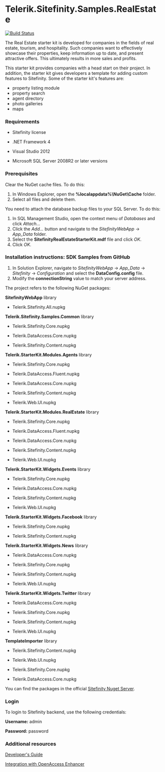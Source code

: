 Telerik.Sitefinity.Samples.RealEstate
=====================================

[![Build Status](http://sdk-jenkins-ci.cloudapp.net/buildStatus/icon?job=Telerik.Sitefinity.Samples.RealEstate.CI)](http://sdk-jenkins-ci.cloudapp.net/job/Telerik.Sitefinity.Samples.RealEstate.CI/)

The Real Estate starter kit is developed for companies in the fields of real estate, tourism, and hospitality. Such companies want to effectively showcase their properties, keep information up to date, and present attractive offers. This ultimately results in more sales and profits. 

This starter kit provides companies with a head start on their project. In addition, the starter kit gives developers a template for adding custom features to Sitefinity. Some of the starter kit's features are:

* property listing module
* property search
* agent directory
* photo galleries
* maps


### Requirements

* Sitefinity license

* .NET Framework 4

* Visual Studio 2012

* Microsoft SQL Server 2008R2 or later versions


### Prerequisites

Clear the NuGet cache files. To do this:

1. In Windows Explorer, open the **%localappdata%\NuGet\Cache** folder.
2. Select all files and delete them.

You need to attach the database backup files to your SQL Server. To do this:

1. In SQL Management Studio, open the context menu of _Databases_ and click _Attach..._
2. Click the _Add..._ button and navigate to the _SitefinityWebApp_ -> *App_Data* folder.
3. Select the **SitefinityRealEstateStarterKit.mdf** file and click _OK_.
4. Click _OK_.


### Installation instructions: SDK Samples from GitHub



1. In Solution Explorer, navigate to _SitefinityWebApp_ -> *App_Data* -> _Sitefinity_ -> _Configuration_ and select the **DataConfig.config** file. 
2. Modify the **connectionString** value to match your server address.


The project refers to the following NuGet packages:

**SitefinityWebApp** library

* Telerik.Sitefinity.All.nupkg

**Telerik.Sitefinity.Samples.Common** library

* Telerik.Sitefinity.Core.nupkg

* Telerik.DataAccess.Core.nupkg

* Telerik.Sitefinity.Content.nupkg

**Telerik.StarterKit.Modules.Agents** library

* Telerik.Sitefinity.Core.nupkg

* Telerik.DataAccess.Fluent.nupkg
 
* Telerik.DataAccess.Core.nupkg

* Telerik.Sitefinity.Content.nupkg

* Telerik.Web.UI.nupkg

**Telerik.StarterKit.Modules.RealEstate** library

* Telerik.Sitefinity.Core.nupkg

* Telerik.DataAccess.Fluent.nupkg

* Telerik.DataAccess.Core.nupkg

* Telerik.Sitefinity.Content.nupkg

* Telerik.Web.UI.nupkg

**Telerik.StarterKit.Widgets.Events** library

* Telerik.Sitefinity.Core.nupkg

* Telerik.DataAccess.Core.nupkg

* Telerik.Sitefinity.Content.nupkg

* Telerik.Web.UI.nupkg

**Telerik.StarterKit.Widgets.Facebook** library

* Telerik.Sitefinity.Core.nupkg

* Telerik.Sitefinity.Content.nupkg

**Telerik.StarterKit.Widgets.News** library

* Telerik.DataAccess.Core.nupkg

* Telerik.Sitefinity.Core.nupkg

* Telerik.Sitefinity.Content.nupkg

* Telerik.Web.UI.nupkg

**Telerik.StarterKit.Widgets.Twitter** library

* Telerik.DataAccess.Core.nupkg

* Telerik.Sitefinity.Core.nupkg

* Telerik.Sitefinity.Content.nupkg

* Telerik.Web.UI.nupkg


**TemplateImporter** library

* Telerik.Sitefinity.Content.nupkg

* Telerik.Web.UI.nupkg

* Telerik.Sitefinity.Core.nupkg

* Telerik.DataAccess.Core.nupkg

You can find the packages in the official [Sitefinity Nuget Server](http://nuget.sitefinity.com).



### Login

To login to Sitefinity backend, use the following credentials: 

**Username:** admin

**Password:** password


### Additional resources

[Developer's Guide](http://www.sitefinity.com/documentation/documentationarticles/developers-guide)

[Integration with OpenAccess Enhancer](http://www.sitefinity.com/documentation/documentationarticles/developers-guide/sitefinity-essentials/modules/creating-custom-modules/creating-products-module/preparing-the-project/integrating-the-openaccess-enhancer)

